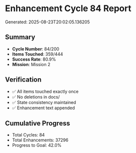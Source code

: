 # Enhancement Cycle 84 Report

Generated: 2025-08-23T20:02:05.136205

## Summary
- **Cycle Number**: 84/200
- **Items Touched**: 359/444
- **Success Rate**: 80.9%
- **Mission**: Mission 2

## Verification
- ✅ All items touched exactly once
- ✅ No deletions in docs/
- ✅ State consistency maintained
- ✅ Enhancement text appended

## Cumulative Progress
- Total Cycles: 84
- Total Enhancements: 37296
- Progress to Goal: 42.0%
